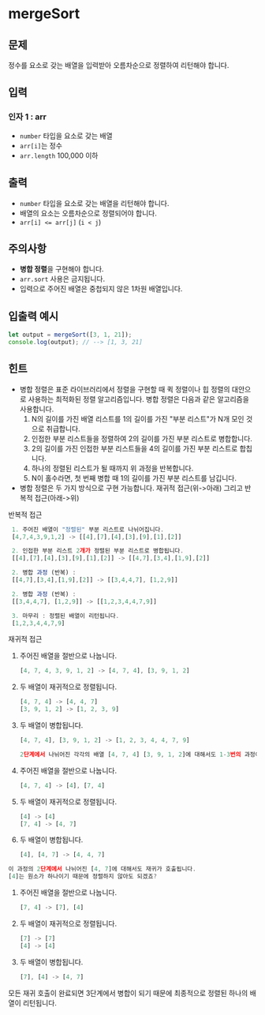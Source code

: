 # **mergeSort**

## **문제**

정수를 요소로 갖는 배열을 입력받아 오름차순으로 정렬하여 리턴해야 합니다.

## **입력**

### **인자 1 : arr**

- `number` 타입을 요소로 갖는 배열
- `arr[i]`는 정수
- `arr.length` 100,000 이하

## **출력**

- `number` 타입을 요소로 갖는 배열을 리턴해야 합니다.
- 배열의 요소는 오름차순으로 정렬되어야 합니다.
- `arr[i] <= arr[j]` (`i < j`)

## **주의사항**

- **병합 정렬**을 구현해야 합니다.
- `arr.sort` 사용은 금지됩니다.
- 입력으로 주어진 배열은 중첩되지 않은 1차원 배열입니다.

## **입출력 예시**

```jsx
let output = mergeSort([3, 1, 21]);
console.log(output); // --> [1, 3, 21]
```

## **힌트**

- 병합 정렬은 표준 라이브러리에서 정렬을 구현할 때 퀵 정렬이나 힙 정렬의 대안으로 사용하는 최적화된 정렬 알고리즘입니다. 병합 정렬은 다음과 같은 알고리즘을 사용합니다.
    1. N의 길이를 가진 배열 리스트를 1의 길이를 가진 "부분 리스트"가 N개 모인 것으로 취급합니다.
    2. 인접한 부분 리스트들을 정렬하여 2의 길이를 가진 부분 리스트로 병합합니다.
    3. 2의 길이를 가진 인접한 부분 리스트들을 4의 길이를 가진 부분 리스트로 합칩니다.
    4. 하나의 정렬된 리스트가 될 때까지 위 과정을 반복합니다.
    5. N이 홀수라면, 첫 번째 병합 때 1의 길이를 가진 부분 리스트를 남깁니다.
- 병합 정렬은 두 가지 방식으로 구현 가능합니다. 재귀적 접근(위->아래) 그리고 반복적 접근(아래->위)

반복적 접근

```jsx
 1. 주어진 배열이 "정렬된" 부분 리스트로 나뉘어집니다.
 [4,7,4,3,9,1,2] -> [[4],[7],[4],[3],[9],[1],[2]]

 2. 인접한 부분 리스트 2개가 정렬된 부분 리스트로 병합됩니다.
 [[4],[7],[4],[3],[9],[1],[2]] -> [[4,7],[3,4],[1,9],[2]]

 2. 병합 과정 (반복) :
 [[4,7],[3,4],[1,9],[2]] -> [[3,4,4,7], [1,2,9]]

 2. 병합 과정 (반복) :
 [[3,4,4,7], [1,2,9]] -> [[1,2,3,4,4,7,9]]

 3. 마무리 : 정렬된 배열이 리턴됩니다.
 [1,2,3,4,4,7,9]
```

재귀적 접근

1. 주어진 배열을 절반으로 나눕니다.
    
    ```jsx
    [4, 7, 4, 3, 9, 1, 2] -> [4, 7, 4], [3, 9, 1, 2]
    ```
    
2. 두 배열이 재귀적으로 정렬됩니다.
    
    ```jsx
    [4, 7, 4] -> [4, 4, 7]
    [3, 9, 1, 2] -> [1, 2, 3, 9]
    ```
    
3. 두 배열이 병합됩니다.
    
    ```jsx
    [4, 7, 4], [3, 9, 1, 2] -> [1, 2, 3, 4, 4, 7, 9]
    ```
    
    ```jsx
    2단계에서 나뉘어진 각각의 배열 [4, 7, 4] [3, 9, 1, 2]에 대해서도 1-3번의 과정이 재귀적으로 똑같이 진행됩니다.
    ```
    
4. 주어진 배열을 절반으로 나눕니다.
    
    ```jsx
    [4, 7, 4] -> [4], [7, 4]
    ```
    
5. 두 배열이 재귀적으로 정렬됩니다.
    
    ```jsx
    [4] -> [4]
    [7, 4] -> [4, 7]
    ```
    
6. 두 배열이 병합됩니다.
    
    ```jsx
    [4], [4, 7] -> [4, 4, 7]
    ```
    

```jsx
이 과정의 2단계에서 나뉘어진 [4, 7]에 대해서도 재귀가 호출됩니다.
[4]는 원소가 하나이기 때문에 정렬하지 않아도 되겠죠?
```

1. 주어진 배열을 절반으로 나눕니다.
    
    ```jsx
    [7, 4] -> [7], [4]
    ```
    
2. 두 배열이 재귀적으로 정렬됩니다.
    
    ```jsx
    [7] -> [7]
    [4] -> [4]
    ```
    
3. 두 배열이 병합됩니다.
    
    ```jsx
    [7], [4] -> [4, 7]
    ```
    

모든 재귀 호출이 완료되면 3단계에서 병합이 되기 때문에 최종적으로 정렬된 하나의 배열이 리턴됩니다.